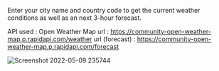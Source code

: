 Enter your city name and country code to get the current weather conditions as well as an next 3-hour forecast.

API used : Open Weather Map
url : https://community-open-weather-map.p.rapidapi.com/weather
url (forecast) : https://community-open-weather-map.p.rapidapi.com/forecast


![Screenshot 2022-05-09 235744](https://user-images.githubusercontent.com/76550448/167474134-55b28130-b959-4830-961c-23e3570518d1.png)
